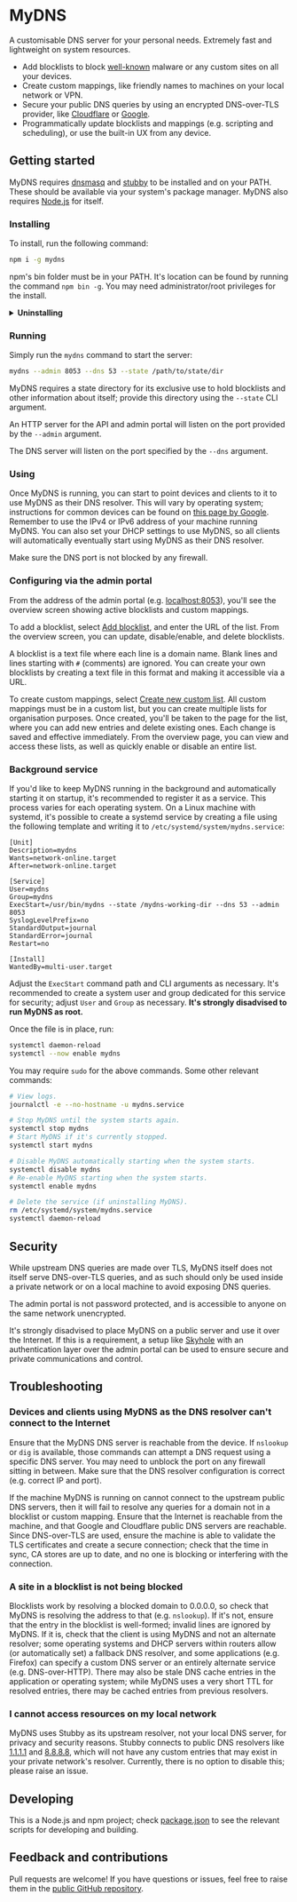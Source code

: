 # MyDNS

A customisable DNS server for your personal needs. Extremely fast and lightweight on system resources.

- Add blocklists to block [well-known](https://github.com/StevenBlack/hosts) malware or any custom sites on all your devices.
- Create custom mappings, like friendly names to machines on your local network or VPN.
- Secure your public DNS queries by using an encrypted DNS-over-TLS provider, like [Cloudflare](https://developers.cloudflare.com/1.1.1.1/encryption/dns-over-tls/) or [Google](https://developers.google.com/speed/public-dns/docs/dns-over-tls).
- Programmatically update blocklists and mappings (e.g. scripting and scheduling), or use the built-in UX from any device.

## Getting started

MyDNS requires [dnsmasq](https://thekelleys.org.uk/dnsmasq/doc.html) and [stubby](https://dnsprivacy.org/dns_privacy_daemon_-_stubby/) to be installed and on your PATH. These should be available via your system's package manager. MyDNS also requires [Node.js](https://nodejs.org) for itself.

### Installing

To install, run the following command:

```bash
npm i -g mydns
```

npm's bin folder must be in your PATH. It's location can be found by running the command `npm bin -g`. You may need administrator/root privileges for the install.

<details>
<summary><strong>Uninstalling</strong></summary>

To uninstall, run `npm uninstall -g mydns`. Make sure it is not running.
</details>

### Running

Simply run the `mydns` command to start the server:

```bash
mydns --admin 8053 --dns 53 --state /path/to/state/dir
```

MyDNS requires a state directory for its exclusive use to hold blocklists and other information about itself; provide this directory using the `--state` CLI argument.

An HTTP server for the API and admin portal will listen on the port provided by the `--admin` argument.

The DNS server will listen on the port specified by the `--dns` argument.

### Using

Once MyDNS is running, you can start to point devices and clients to it to use MyDNS as their DNS resolver. This will vary by operating system; instructions for common devices can be found on [this page by Google](https://developers.google.com/speed/public-dns/docs/using#change_your_dns_servers_settings). Remember to use the IPv4 or IPv6 address of your machine running MyDNS. You can also set your DHCP settings to use MyDNS, so all clients will automatically eventually start using MyDNS as their DNS resolver.

Make sure the DNS port is not blocked by any firewall.

### Configuring via the admin portal

From the address of the admin portal (e.g. [localhost:8053](http://localhost:8053)), you'll see the overview screen showing active blocklists and custom mappings.

To add a blocklist, select [Add blocklist](http://localhost:8053/AddOrUpdateBlocklist), and enter the URL of the list. From the overview screen, you can update, disable/enable, and delete blocklists.

A blocklist is a text file where each line is a domain name. Blank lines and lines starting with `#` (comments) are ignored. You can create your own blocklists by creating a text file in this format and making it accessible via a URL.

To create custom mappings, select [Create new custom list](http://localhost:8053/CreateNewCustomList). All custom mappings must be in a custom list, but you can create multiple lists for organisation purposes. Once created, you'll be taken to the page for the list, where you can add new entries and delete existing ones. Each change is saved and effective immediately. From the overview page, you can view and access these lists, as well as quickly enable or disable an entire list.

### Background service

If you'd like to keep MyDNS running in the background and automatically starting it on startup, it's recommended to register it as a service. This process varies for each operating system. On a Linux machine with systemd, it's possible to create a systemd service by creating a file using the following template and writing it to `/etc/systemd/system/mydns.service`:

```
[Unit]
Description=mydns
Wants=network-online.target
After=network-online.target

[Service]
User=mydns
Group=mydns
ExecStart=/usr/bin/mydns --state /mydns-working-dir --dns 53 --admin 8053
SyslogLevelPrefix=no
StandardOutput=journal
StandardError=journal
Restart=no

[Install]
WantedBy=multi-user.target
```

Adjust the `ExecStart` command path and CLI arguments as necessary. It's recommended to create a system user and group dedicated for this service for security; adjust `User` and `Group` as necessary. **It's strongly disadvised to run MyDNS as root.**

Once the file is in place, run:

```bash
systemctl daemon-reload
systemctl --now enable mydns
```

You may require `sudo` for the above commands. Some other relevant commands:

```bash
# View logs.
journalctl -e --no-hostname -u mydns.service

# Stop MyDNS until the system starts again.
systemctl stop mydns
# Start MyDNS if it's currently stopped.
systemctl start mydns

# Disable MyDNS automatically starting when the system starts.
systemctl disable mydns
# Re-enable MyDNS starting when the system starts.
systemctl enable mydns

# Delete the service (if uninstalling MyDNS).
rm /etc/systemd/system/mydns.service
systemctl daemon-reload
```

## Security

While upstream DNS queries are made over TLS, MyDNS itself does not itself serve DNS-over-TLS queries, and as such should only be used inside a private network or on a local machine to avoid exposing DNS queries.

The admin portal is not password protected, and is accessible to anyone on the same network unencrypted.

It's strongly disadvised to place MyDNS on a public server and use it over the Internet. If this is a requirement, a setup like [Skyhole](https://github.com/wilsonzlin/skyhole) with an authentication layer over the admin portal can be used to ensure secure and private communications and control.

## Troubleshooting

### Devices and clients using MyDNS as the DNS resolver can't connect to the Internet

Ensure that the MyDNS DNS server is reachable from the device. If `nslookup` or `dig` is available, those commands can attempt a DNS request using a specific DNS server. You may need to unblock the port on any firewall sitting in between. Make sure that the DNS resolver configuration is correct (e.g. correct IP and port).

If the machine MyDNS is running on cannot connect to the upstream public DNS servers, then it will fail to resolve any queries for a domain not in a blocklist or custom mapping. Ensure that the Internet is reachable from the machine, and that Google and Cloudflare public DNS servers are reachable. Since DNS-over-TLS are used, ensure the machine is able to validate the TLS certificates and create a secure connection; check that the time in sync, CA stores are up to date, and no one is blocking or interfering with the connection.

### A site in a blocklist is not being blocked

Blocklists work by resolving a blocked domain to 0.0.0.0, so check that MyDNS is resolving the address to that (e.g. `nslookup`). If it's not, ensure that the entry in the blocklist is well-formed; invalid lines are ignored by MyDNS. If it is, check that the client is using MyDNS and not an alternate resolver; some operating systems and DHCP servers within routers allow (or automatically set) a fallback DNS resolver, and some applications (e.g. Firefox) can specify a custom DNS server or an entirely alternate service (e.g. DNS-over-HTTP). There may also be stale DNS cache entries in the application or operating system; while MyDNS uses a very short TTL for resolved entries, there may be cached entries from previous resolvers.

### I cannot access resources on my local network

MyDNS uses Stubby as its upstream resolver, not your local DNS server, for privacy and security reasons. Stubby connects to public DNS resolvers like [1.1.1.1](https://1.1.1.1/) and [8.8.8.8](https://developers.google.com/speed/public-dns), which will not have any custom entries that may exist in your private network's resolver. Currently, there is no option to disable this; please raise an issue.

## Developing

This is a Node.js and npm project; check [package.json](./package.json) to see the relevant scripts for developing and building.

## Feedback and contributions

Pull requests are welcome! If you have questions or issues, feel free to raise them in the [public GitHub repository](https://github.com/wilsonzlin/mydns).
